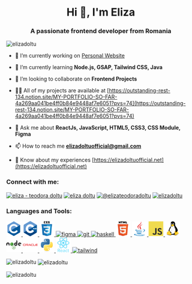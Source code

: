 <h1 align="center">Hi 👋, I'm Eliza</h1>
<h3 align="center">A passionate frontend developer from Romania</h3>

<p align="left"> <img src="https://komarev.com/ghpvc/?username=elizadoltu&label=Profile%20views&color=0e75b6&style=flat" alt="elizadoltu" /> </p>

- 🔭 I’m currently working on [Personal Website](https://www.behance.net/gallery/192333837/Personal-Portfolio-Eliza-Teodora-Doltu)

- 🌱 I’m currently learning **Node.js, GSAP, Tailwind CSS, Java**

- 👯 I’m looking to collaborate on **Frontend Projects**

- 👨‍💻 All of my projects are available at [https://outstanding-rest-134.notion.site/MY-PORTFOLIO-SO-FAR-4a269aa041be4ff0b84e9448af7e6051?pvs=74](https://outstanding-rest-134.notion.site/MY-PORTFOLIO-SO-FAR-4a269aa041be4ff0b84e9448af7e6051?pvs=74)

- 💬 Ask me about **ReactJs, JavaScript, HTML5, CSS3, CSS Module, Figma**

- 📫 How to reach me **elizadoltuofficial@gmail.com**

- 📄 Know about my experiences [https://elizadoltuofficial.net](https://elizadoltuofficial.net)

<h3 align="left">Connect with me:</h3>
<p align="left">
<a href="https://linkedin.com/in/eliza - teodora doltu" target="blank"><img align="center" src="https://raw.githubusercontent.com/rahuldkjain/github-profile-readme-generator/master/src/images/icons/Social/linked-in-alt.svg" alt="eliza - teodora doltu" height="30" width="40" /></a>
<a href="https://fb.com/eliza doltu" target="blank"><img align="center" src="https://raw.githubusercontent.com/rahuldkjain/github-profile-readme-generator/master/src/images/icons/Social/facebook.svg" alt="eliza doltu" height="30" width="40" /></a>
<a href="https://instagram.com/@elizateodoradoltu" target="blank"><img align="center" src="https://raw.githubusercontent.com/rahuldkjain/github-profile-readme-generator/master/src/images/icons/Social/instagram.svg" alt="@elizateodoradoltu" height="30" width="40" /></a>
<a href="https://www.behance.net/elizadoltu" target="blank"><img align="center" src="https://raw.githubusercontent.com/rahuldkjain/github-profile-readme-generator/master/src/images/icons/Social/behance.svg" alt="elizadoltu" height="30" width="40" /></a>
</p>

<h3 align="left">Languages and Tools:</h3>
<p align="left"> <a href="https://www.cprogramming.com/" target="_blank" rel="noreferrer"> <img src="https://raw.githubusercontent.com/devicons/devicon/master/icons/c/c-original.svg" alt="c" width="40" height="40"/> </a> <a href="https://www.w3schools.com/cpp/" target="_blank" rel="noreferrer"> <img src="https://raw.githubusercontent.com/devicons/devicon/master/icons/cplusplus/cplusplus-original.svg" alt="cplusplus" width="40" height="40"/> </a> <a href="https://www.w3schools.com/css/" target="_blank" rel="noreferrer"> <img src="https://raw.githubusercontent.com/devicons/devicon/master/icons/css3/css3-original-wordmark.svg" alt="css3" width="40" height="40"/> </a> <a href="https://www.figma.com/" target="_blank" rel="noreferrer"> <img src="https://www.vectorlogo.zone/logos/figma/figma-icon.svg" alt="figma" width="40" height="40"/> </a> <a href="https://git-scm.com/" target="_blank" rel="noreferrer"> <img src="https://www.vectorlogo.zone/logos/git-scm/git-scm-icon.svg" alt="git" width="40" height="40"/> </a> <a href="https://www.haskell.org/" target="_blank" rel="noreferrer"> <img src="https://upload.wikimedia.org/wikipedia/commons/1/1c/Haskell-Logo.svg" alt="haskell" width="40" height="40"/> </a> <a href="https://www.w3.org/html/" target="_blank" rel="noreferrer"> <img src="https://raw.githubusercontent.com/devicons/devicon/master/icons/html5/html5-original-wordmark.svg" alt="html5" width="40" height="40"/> </a> <a href="https://www.java.com" target="_blank" rel="noreferrer"> <img src="https://raw.githubusercontent.com/devicons/devicon/master/icons/java/java-original.svg" alt="java" width="40" height="40"/> </a> <a href="https://developer.mozilla.org/en-US/docs/Web/JavaScript" target="_blank" rel="noreferrer"> <img src="https://raw.githubusercontent.com/devicons/devicon/master/icons/javascript/javascript-original.svg" alt="javascript" width="40" height="40"/> </a> <a href="https://www.linux.org/" target="_blank" rel="noreferrer"> <img src="https://raw.githubusercontent.com/devicons/devicon/master/icons/linux/linux-original.svg" alt="linux" width="40" height="40"/> </a> <a href="https://nodejs.org" target="_blank" rel="noreferrer"> <img src="https://raw.githubusercontent.com/devicons/devicon/master/icons/nodejs/nodejs-original-wordmark.svg" alt="nodejs" width="40" height="40"/> </a> <a href="https://www.oracle.com/" target="_blank" rel="noreferrer"> <img src="https://raw.githubusercontent.com/devicons/devicon/master/icons/oracle/oracle-original.svg" alt="oracle" width="40" height="40"/> </a> <a href="https://www.python.org" target="_blank" rel="noreferrer"> <img src="https://raw.githubusercontent.com/devicons/devicon/master/icons/python/python-original.svg" alt="python" width="40" height="40"/> </a> <a href="https://reactjs.org/" target="_blank" rel="noreferrer"> <img src="https://raw.githubusercontent.com/devicons/devicon/master/icons/react/react-original-wordmark.svg" alt="react" width="40" height="40"/> </a> <a href="https://tailwindcss.com/" target="_blank" rel="noreferrer"> <img src="https://www.vectorlogo.zone/logos/tailwindcss/tailwindcss-icon.svg" alt="tailwind" width="40" height="40"/> </a> </p>

<p><img align="left" src="https://github-readme-stats.vercel.app/api/top-langs?username=elizadoltu&show_icons=true&locale=en&layout=compact" alt="elizadoltu" /></p>

<p>&nbsp;<img align="center" src="https://github-readme-stats.vercel.app/api?username=elizadoltu&show_icons=true&locale=en" alt="elizadoltu" /></p>

<p><img align="center" src="https://github-readme-streak-stats.herokuapp.com/?user=elizadoltu&" alt="elizadoltu" /></p>
